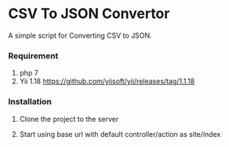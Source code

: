 CSV To JSON Convertor
=============

A simple script for Converting CSV to JSON.

### Requirement
1. php 7
2. Yii 1.18 https://github.com/yiisoft/yii/releases/tag/1.1.18

### Installation

1. Clone the project to the server

2. Start using base url with default controller/action as site/index